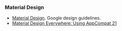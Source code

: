 ### Material Design
* [Material Design](http://www.google.com/design/spec/material-design/introduction.html). Google design guidelines.
* [Material Design Everywhere: Using AppCompat 21](http://antonioleiva.com/material-design-everywhere/)

